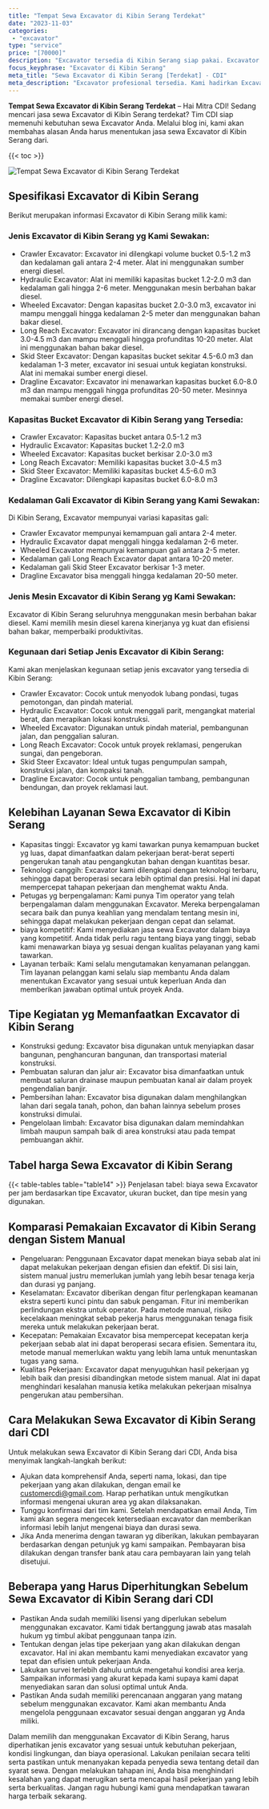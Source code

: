 ```yaml
---
title: "Tempat Sewa Excavator di Kibin Serang Terdekat"
date: "2023-11-03"
categories:
 - "excavator"
type: "service"
price: "[70000]"
description: "Excavator tersedia di Kibin Serang siap pakai. Excavator menjadi pilihan utama kontraktor untuk mendukung kelancaran pekerjaan. Konsultasikan kebutuhan Anda."
focus_keyphrase: "Excavator di Kibin Serang"
meta_title: "Sewa Excavator di Kibin Serang [Terdekat] - CDI"
meta_description: "Excavator profesional tersedia. Kami hadirkan Excavator berkualitas untuk menyelesaikan pekerjaan. Penawaran spesial minggu ini tersedia."
---
```


**Tempat Sewa Excavator di Kibin Serang Terdekat** – Hai Mitra CDI! Sedang mencari jasa sewa Excavator di Kibin Serang terdekat? Tim CDI siap memenuhi kebutuhan sewa Excavator Anda. Melalui blog ini, kami akan membahas alasan Anda harus menentukan jasa sewa Excavator di Kibin Serang dari.

{{< toc >}}

![Tempat Sewa Excavator di Kibin Serang Terdekat](/images/excavator/excavator-10.jpg)

## Spesifikasi Excavator di Kibin Serang

Berikut merupakan informasi Excavator di Kibin Serang milik kami:

### Jenis Excavator di Kibin Serang yg Kami Sewakan:

*   Crawler Excavator: Excavator ini dilengkapi volume bucket 0.5-1.2 m3 dan kedalaman gali antara 2-4 meter. Alat ini menggunakan sumber energi diesel.
*   Hydraulic Excavator: Alat ini memiliki kapasitas bucket 1.2-2.0 m3 dan kedalaman gali hingga 2-6 meter. Menggunakan mesin berbahan bakar diesel.
*   Wheeled Excavator: Dengan kapasitas bucket 2.0-3.0 m3, excavator ini mampu menggali hingga kedalaman 2-5 meter dan menggunakan bahan bakar diesel.
*   Long Reach Excavator: Excavator ini dirancang dengan kapasitas bucket 3.0-4.5 m3 dan mampu menggali hingga profunditas 10-20 meter. Alat ini menggunakan bahan bakar diesel.
*   Skid Steer Excavator: Dengan kapasitas bucket sekitar 4.5-6.0 m3 dan kedalaman 1-3 meter, excavator ini sesuai untuk kegiatan konstruksi. Alat ini memakai sumber energi diesel.
*   Dragline Excavator: Excavator ini menawarkan kapasitas bucket 6.0-8.0 m3 dan mampu menggali hingga profunditas 20-50 meter. Mesinnya memakai sumber energi diesel.

### Kapasitas Bucket Excavator di Kibin Serang yang Tersedia:

*   Crawler Excavator: Kapasitas bucket antara 0.5-1.2 m3
*   Hydraulic Excavator: Kapasitas bucket 1.2-2.0 m3
*   Wheeled Excavator: Kapasitas bucket berkisar 2.0-3.0 m3
*   Long Reach Excavator: Memiliki kapasitas bucket 3.0-4.5 m3
*   Skid Steer Excavator: Memiliki kapasitas bucket 4.5-6.0 m3
*   Dragline Excavator: Dilengkapi kapasitas bucket 6.0-8.0 m3

### Kedalaman Gali Excavator di Kibin Serang yang Kami Sewakan:

Di Kibin Serang, Excavator mempunyai variasi kapasitas gali:

*   Crawler Excavator mempunyai kemampuan gali antara 2-4 meter.
*   Hydraulic Excavator dapat menggali hingga kedalaman 2-6 meter.
*   Wheeled Excavator mempunyai kemampuan gali antara 2-5 meter.
*   Kedalaman gali Long Reach Excavator dapat antara 10-20 meter.
*   Kedalaman gali Skid Steer Excavator berkisar 1-3 meter.
*   Dragline Excavator bisa menggali hingga kedalaman 20-50 meter.

### Jenis Mesin Excavator di Kibin Serang yg Kami Sewakan:

Excavator di Kibin Serang seluruhnya menggunakan mesin berbahan bakar diesel. Kami memilih mesin diesel karena kinerjanya yg kuat dan efisiensi bahan bakar, memperbaiki produktivitas.

### Kegunaan dari Setiap Jenis Excavator di Kibin Serang:

Kami akan menjelaskan kegunaan setiap jenis excavator yang tersedia di Kibin Serang:

*   Crawler Excavator: Cocok untuk menyodok lubang pondasi, tugas pemotongan, dan pindah material.
*   Hydraulic Excavator: Cocok untuk menggali parit, mengangkat material berat, dan merapikan lokasi konstruksi.
*   Wheeled Excavator: Digunakan untuk pindah material, pembangunan jalan, dan penggalian saluran.
*   Long Reach Excavator: Cocok untuk proyek reklamasi, pengerukan sungai, dan pengeboran.
*   Skid Steer Excavator: Ideal untuk tugas pengumpulan sampah, konstruksi jalan, dan kompaksi tanah.
*   Dragline Excavator: Cocok untuk penggalian tambang, pembangunan bendungan, dan proyek reklamasi laut.

## Kelebihan Layanan Sewa Excavator di Kibin Serang

*   Kapasitas tinggi: Excavator yg kami tawarkan punya kemampuan bucket yg luas, dapat dimanfaatkan dalam pekerjaan berat-berat seperti pengerukan tanah atau pengangkutan bahan dengan kuantitas besar.
*   Teknologi canggih: Excavator kami dilengkapi dengan teknologi terbaru, sehingga dapat beroperasi secara lebih optimal dan presisi. Hal ini dapat mempercepat tahapan pekerjaan dan menghemat waktu Anda.
*   Petugas yg berpengalaman: Kami punya Tim operator yang telah berpengalaman dalam menggunakan Excavator. Mereka berpengalaman secara baik dan punya keahlian yang mendalam tentang mesin ini, sehingga dapat melakukan pekerjaan dengan cepat dan selamat.
*   biaya kompetitif: Kami menyediakan jasa sewa Excavator dalam biaya yang kompetitif. Anda tidak perlu ragu tentang biaya yang tinggi, sebab kami menawarkan biaya yg sesuai dengan kualitas pelayanan yang kami tawarkan.
*   Layanan terbaik: Kami selalu mengutamakan kenyamanan pelanggan. Tim layanan pelanggan kami selalu siap membantu Anda dalam menentukan Excavator yang sesuai untuk keperluan Anda dan memberikan jawaban optimal untuk proyek Anda.

## Tipe Kegiatan yg Memanfaatkan Excavator di Kibin Serang

*   Konstruksi gedung: Excavator bisa digunakan untuk menyiapkan dasar bangunan, penghancuran bangunan, dan transportasi material konstruksi.
*   Pembuatan saluran dan jalur air: Excavator bisa dimanfaatkan untuk membuat saluran drainase maupun pembuatan kanal air dalam proyek pengendalian banjir.
*   Pembersihan lahan: Excavator bisa digunakan dalam menghilangkan lahan dari segala tanah, pohon, dan bahan lainnya sebelum proses konstruksi dimulai.
*   Pengelolaan limbah: Excavator bisa digunakan dalam memindahkan limbah maupun sampah baik di area konstruksi atau pada tempat pembuangan akhir.

## Tabel harga Sewa Excavator di Kibin Serang

{{< table-tables table="table14" >}} Penjelasan tabel: biaya sewa Excavator per jam berdasarkan tipe Excavator, ukuran bucket, dan tipe mesin yang digunakan. 

## Komparasi Pemakaian Excavator di Kibin Serang dengan Sistem Manual

*   Pengeluaran: Penggunaan Excavator dapat menekan biaya sebab alat ini dapat melakukan pekerjaan dengan efisien dan efektif. Di sisi lain, sistem manual justru memerlukan jumlah yang lebih besar tenaga kerja dan durasi yg panjang.
*   Keselamatan: Excavator diberikan dengan fitur perlengkapan keamanan ekstra seperti kunci pintu dan sabuk pengaman. Fitur ini memberikan perlindungan ekstra untuk operator. Pada metode manual, risiko kecelakaan meningkat sebab pekerja harus menggunakan tenaga fisik mereka untuk melakukan pekerjaan berat.
*   Kecepatan: Pemakaian Excavator bisa mempercepat kecepatan kerja pekerjaan sebab alat ini dapat beroperasi secara efisien. Sementara itu, metode manual memerlukan waktu yang lebih lama untuk menuntaskan tugas yang sama.
*   Kualitas Pekerjaan: Excavator dapat menyuguhkan hasil pekerjaan yg lebih baik dan presisi dibandingkan metode sistem manual. Alat ini dapat menghindari kesalahan manusia ketika melakukan pekerjaan misalnya pengerukan atau pembersihan.

## Cara Melakukan Sewa Excavator di Kibin Serang dari CDI

Untuk melakukan sewa Excavator di Kibin Serang dari CDI, Anda bisa menyimak langkah-langkah berikut:

*   Ajukan data komprehensif Anda, seperti nama, lokasi, dan tipe pekerjaan yang akan dilakukan, dengan email ke customercdi@gmail.com. Harap perhatikan untuk mengikutkan informasi mengenai ukuran area yg akan dilaksanakan.
*   Tunggu konfirmasi dari tim kami. Setelah mendapatkan email Anda, Tim kami akan segera mengecek ketersediaan excavator dan memberikan informasi lebih lanjut mengenai biaya dan durasi sewa.
*   Jika Anda menerima dengan tawaran yg diberikan, lakukan pembayaran berdasarkan dengan petunjuk yg kami sampaikan. Pembayaran bisa dilakukan dengan transfer bank atau cara pembayaran lain yang telah disetujui.

## Beberapa yang Harus Diperhitungkan Sebelum Sewa Excavator di Kibin Serang dari CDI

*   Pastikan Anda sudah memiliki lisensi yang diperlukan sebelum menggunakan excavator. Kami tidak bertanggung jawab atas masalah hukum yg timbul akibat penggunaan tanpa izin.
*   Tentukan dengan jelas tipe pekerjaan yang akan dilakukan dengan excavator. Hal ini akan membantu kami menyediakan excavator yang tepat dan efisien untuk pekerjaan Anda.
*   Lakukan survei terlebih dahulu untuk mengetahui kondisi area kerja. Sampaikan informasi yang akurat kepada kami supaya kami dapat menyediakan saran dan solusi optimal untuk Anda.
*   Pastikan Anda sudah memiliki perencanaan anggaran yang matang sebelum menggunakan excavator. Kami akan membantu Anda mengelola penggunaan excavator sesuai dengan anggaran yg Anda miliki.

Dalam memilih dan menggunakan Excavator di Kibin Serang, harus diperhatikan jenis excavator yang sesuai untuk kebutuhan pekerjaan, kondisi lingkungan, dan biaya operasional. Lakukan penilaian secara teliti serta pastikan untuk menanyakan kepada penyedia sewa tentang detail dan syarat sewa. Dengan melakukan tahapan ini, Anda bisa menghindari kesalahan yang dapat merugikan serta mencapai hasil pekerjaan yang lebih serta berkualitas. Jangan ragu hubungi kami guna mendapatkan tawaran harga terbaik sekarang.